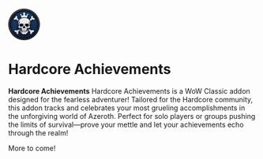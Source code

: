 ![Logo](https://github.com/IAmChills/HardcoreAchievements/blob/main/Images/LogoButton.png?raw=true)

# Hardcore Achievements

**Hardcore Achievements**
Hardcore Achievements is a WoW Classic addon designed for the fearless adventurer! Tailored for the Hardcore community, this addon tracks and celebrates your most grueling accomplishments in the unforgiving world of Azeroth. Perfect for solo players or groups pushing the limits of survival—prove your mettle and let your achievements echo through the realm!

More to come!
